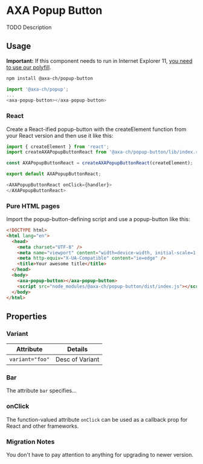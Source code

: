 # AXA Popup Button

TODO Description

## Usage

**Important:** If this component needs to run in Internet Explorer 11, [you need to use our polyfill](https://github.com/axa-ch/patterns-library/tree/develop/src/components/05-utils/polyfill).

```bash
npm install @axa-ch/popup-button
```

```js
import '@axa-ch/popup';
...
<axa-popup-button></axa-popup-button>
```

### React

Create a React-ified popup-button with the createElement function from your React version and then use it like this:

```js
import { createElement } from 'react';
import createAXAPopupButtonReact from '@axa-ch/popup-button/lib/index.react';

const AXAPopupButtonReact = createAXAPopupButtonReact(createElement);

export default AXAPopupButtonReact;
```

```js
<AXAPopupButtonReact onClick={handler}>
</AXAPopupButtonReact>
```

### Pure HTML pages

Import the popup-button-defining script and use a popup-button like this:

```html
<!DOCTYPE html>
<html lang="en">
  <head>
    <meta charset="UTF-8" />
    <meta name="viewport" content="width=device-width, initial-scale=1.0" />
    <meta http-equiv="X-UA-Compatible" content="ie=edge" />
    <title>Your awesome title</title>
  </head>
  <body>
    <axa-popup-button></axa-popup-button>
    <script src="node_modules/@axa-ch/popup-button/dist/index.js"></script>
  </body>
</html>
```

## Properties

### Variant

| Attribute             | Details                 |
| --------------------- | ----------------------- |
| `variant="foo"`       | Desc of Variant         |

### Bar

The attribute `bar` specifies...

### onClick

The function-valued attribute `onClick` can be used as a callback prop for React and other frameworks.

### Migration Notes

You don't have to pay attention to anything for upgrading to newer version.
